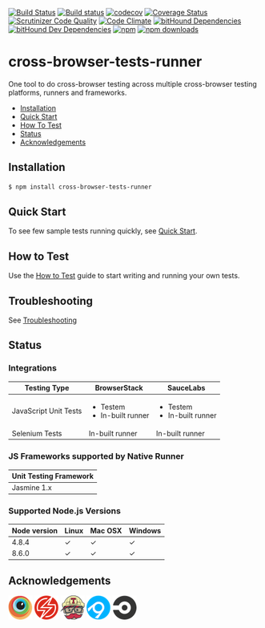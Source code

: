 [![Build Status](https://travis-ci.org/cross-browser-tests-runner/cross-browser-tests-runner.svg?branch=master)](https://travis-ci.org/cross-browser-tests-runner/cross-browser-tests-runner) [![Build status](https://ci.appveyor.com/api/projects/status/c6is6otj3afjnybj?svg=true)](https://ci.appveyor.com/project/reeteshranjan/cross-browser-tests-runner) [![codecov](https://codecov.io/gh/cross-browser-tests-runner/cross-browser-tests-runner/branch/master/graph/badge.svg)](https://codecov.io/gh/cross-browser-tests-runner/cross-browser-tests-runner) [![Coverage Status](https://coveralls.io/repos/github/cross-browser-tests-runner/cross-browser-tests-runner/badge.svg?branch=master)](https://coveralls.io/github/cross-browser-tests-runner/cross-browser-tests-runner?branch=master) [![Scrutinizer Code Quality](https://scrutinizer-ci.com/g/cross-browser-tests-runner/cross-browser-tests-runner/badges/quality-score.png?b=master)](https://scrutinizer-ci.com/g/cross-browser-tests-runner/cross-browser-tests-runner/?branch=master) [![Code Climate](https://codeclimate.com/github/cross-browser-tests-runner/cross-browser-tests-runner.svg)](https://codeclimate.com/github/cross-browser-tests-runner/cross-browser-tests-runner) [![bitHound Dependencies](https://www.bithound.io/github/cross-browser-tests-runner/cross-browser-tests-runner/badges/dependencies.svg)](https://www.bithound.io/github/cross-browser-tests-runner/cross-browser-tests-runner/master/dependencies/npm) [![bitHound Dev Dependencies](https://www.bithound.io/github/cross-browser-tests-runner/cross-browser-tests-runner/badges/devDependencies.svg)](https://www.bithound.io/github/cross-browser-tests-runner/cross-browser-tests-runner/master/dependencies/npm) [![npm](https://img.shields.io/npm/v/cross-browser-tests-runner.svg)](https://www.npmjs.com/package/cross-browser-tests-runner) [![npm downloads](https://img.shields.io/npm/dt/cross-browser-tests-runner.svg)](https://www.npmjs.com/package/cross-browser-tests-runner)

# cross-browser-tests-runner

One tool to do cross-browser testing across multiple cross-browser testing platforms, runners and frameworks.

- [Installation](#installation)
- [Quick Start](#quick-start)
- [How To Test](#how-to-test)
- [Status](#status)
- [Acknowledgements](#acknowledgements)

## Installation

```bash
$ npm install cross-browser-tests-runner
```

## Quick Start

To see few sample tests running quickly, see [Quick Start](https://github.com/cross-browser-tests-runner/cross-browser-tests-runner/wiki/Quick-Start).

## How to Test

Use the [How to Test](https://github.com/cross-browser-tests-runner/cross-browser-tests-runner/wiki/How-to-Test) guide to start writing and running your own tests.

## Troubleshooting

See [Troubleshooting](https://github.com/cross-browser-tests-runner/cross-browser-tests-runner/wiki/Troubleshooting)

## Status
### Integrations

Testing Type|BrowserStack|SauceLabs
-|-|-
JavaScript Unit Tests|<ul><li>Testem</li><li>In-built runner</li></ul>|<ul><li>Testem</li><li>In-built runner</li></ul>
Selenium Tests|In-built runner|In-built runner

### JS Frameworks supported by Native Runner

Unit Testing Framework|
-|
Jasmine 1.x|

### Supported Node.js Versions

Node version|Linux|Mac OSX|Windows
-|-|-|-
4.8.4|✓|✓|✓
8.6.0|✓|✓|✓

## Acknowledgements
[![BrowserStack](doc/img/ack/browserstack-logo.png)](https://www.browserstack.com) [![SauceLabs](doc/img/ack/saucelabs-logo.png)](https://www.saucelabs.com) [![Travis CI](doc/img/ack/travis-logo.png)](https://travis-ci.org) [![Appveyor](doc/img/ack/appveyor-logo.png)](https://www.appveyor.com/) [![Circle CI](doc/img/ack/circleci-logo.png)](https://circleci.com/)
